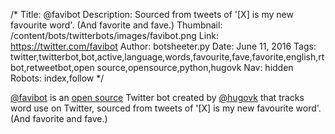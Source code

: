/*
Title: @favibot
Description: Sourced from tweets of '[X] is my new favourite word'. (And favorite and fave.)
Thumbnail: /content/bots/twitterbots/images/favibot.png
Link: https://twitter.com/favibot
Author: botsheeter.py
Date: June 11, 2016
Tags: twitter,twitterbot,bot,active,language,words,favourite,fave,favorite,english,rt bot,retweetbot,open source,opensource,python,hugovk
Nav: hidden
Robots: index,follow
*/

[@favibot](https://twitter.com/favibot) is an [open source](https://github.com/hugovk/word-tools) Twitter bot created by [@hugovk](https://twitter.com/hugovk) that tracks word use on Twitter, sourced from tweets of '[X] is my new favourite word'. (And favorite and fave.) 
